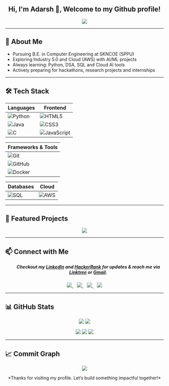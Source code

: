 <h2 align="center">Hi, I'm Adarsh 👋, Welcome to my Github profile!</h2>

<p align="center">
  <img src="https://readme-typing-svg.herokuapp.com?font=JetBrains+Mono&color=1E90FF&size=22&center=true&vCenter=true&width=600&lines=Compiling+dreams+into+reality...;Σ(knowledge+×+practice)+→+growth" />
</p>

---

## 🚀 About Me
<ul>
<li> Pursuing B.E. in Computer Engineering at SKNCOE (SPPU)</li>
<li> Exploring Industry 5.0 and Cloud (AWS) with AI/ML projects</li>   
<li> Always learning: Python, DSA, SQL and Cloud AI tools</li>  
<li> Actively preparing for hackathons, research projects and internships</li> 
</ul>

---

## 🛠️ Tech Stack  

<p align="center">
  
| **Languages** | **Frontend** |
|---------------|--------------|
| ![Python](https://img.shields.io/badge/Python-3776AB?style=flat-square&logo=python&logoColor=white) | ![HTML5](https://img.shields.io/badge/HTML5-E34F26?style=flat-square&logo=html5&logoColor=white) |
| ![Java](https://img.shields.io/badge/Java-007396?style=flat-square&logo=java&logoColor=white) | ![CSS3](https://img.shields.io/badge/CSS3-1572B6?style=flat-square&logo=css3&logoColor=white) |
| ![C](https://img.shields.io/badge/C-A8B9CC?style=flat-square&logo=c&logoColor=white) | ![JavaScript](https://img.shields.io/badge/JavaScript-F7DF1E?style=flat-square&logo=javascript&logoColor=black) |

| **Frameworks & Tools** |
|-------------------------|
| ![Git](https://img.shields.io/badge/Git-F05032?style=flat-square&logo=git&logoColor=white) |
| ![GitHub](https://img.shields.io/badge/GitHub-181717?style=flat-square&logo=github&logoColor=white) |
| ![Docker](https://img.shields.io/badge/Docker-2496ED?style=flat-square&logo=docker&logoColor=white) |

| **Databases** | **Cloud** |
|---------------|-----------|
| ![SQL](https://img.shields.io/badge/SQL-4479A1?style=flat-square&logo=mysql&logoColor=white) | ![AWS](https://img.shields.io/badge/AWS-232F3E?style=flat-square&logo=amazon-aws&logoColor=white) |

</p>

---

## 📌 Featured Projects

<p align="center">
  <a href="https://github.com/AdarshZolekar/SMS-Spam-Detection">
    <img src="https://github-readme-stats.vercel.app/api/pin/?username=AdarshZolekar&repo=SMS-Spam-Detection&theme=transparent" />
  </a>
</p>

---

## 📫 Connect with Me    

<h5 align="center">
   <ul>
  Checkout my <a href="https://www.linkedin.com/in/adarshzolekar">LinkedIn</a> and <a href="https://www.hackerrank.com/profile/adarshzolekar">HackerRank</a> for updates
  & reach me via <a href="https://linktr.ee/AdarshZolekar">Linktree</a> or <a href="mailto:adarshzolekar90@gmail.com">Gmail</a>.
</ul>
</h5>
<p align="center">
  <a href="https://www.linkedin.com/in/adarshzolekar">
    <img src="https://img.shields.io/badge/LinkedIn-0A66C2?logo=linkedin&logoColor=white" />
  </a>
  &nbsp;&nbsp;
  <a href="https://linktr.ee/AdarshZolekar">
    <img src="https://img.shields.io/badge/Linktree-39E09B?logo=linktree&logoColor=white" />
  </a>
  &nbsp;&nbsp;
  <a href="https://www.hackerrank.com/profile/adarshzolekar">
    <img src="https://img.shields.io/badge/HackerRank-2EC866?logo=hackerrank&logoColor=white" />
  </a>
  &nbsp;&nbsp;
  <a href="mailto:adarshzolekar90@gmail.com">
    <img src="https://img.shields.io/badge/Gmail-EA4335?logo=gmail&logoColor=white" />
  </a>
</p>

---

## 📊 GitHub Stats  

<p align="center">
  <img src="https://github-readme-stats.vercel.app/api?username=AdarshZolekar&show_icons=true&rank_icon=github&theme=transparent" />
  <img src="https://github-readme-stats.vercel.app/api/top-langs/?username=AdarshZolekar&layout=compact&theme=transparent" />
</p>

<p align="center">
  <img src="https://img.shields.io/github/followers/AdarshZolekar?style=social" />
  <img src="https://img.shields.io/github/stars/AdarshZolekar?style=social" />
  <img src="https://komarev.com/ghpvc/?username=AdarshZolekar&color=brightgreen" />
</p>

---

## 📈 Commit Graph  

<p align="center">
  <img src="https://github-readme-activity-graph.vercel.app/graph?username=AdarshZolekar&theme=transparent&hide_border=true" />
</p>

<p align="center">
*Thanks for visiting my profile. Let’s build something impactful together!*
</p>
